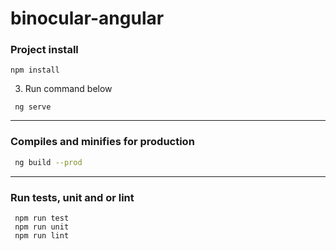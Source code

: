# binocular-angular

### Project install

```
npm install
```


3. Run command below

```
 ng serve
```

---

### Compiles and minifies for production

```bash
 ng build --prod 
```

---

### Run tests, unit and or lint

```
 npm run test
 npm run unit
 npm run lint
```

